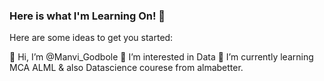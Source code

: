 ### Here is what I'm Learning On!  👋


Here are some ideas to get you started:

👋 Hi, I’m @Manvi_Godbole
👀 I’m interested in Data
🌱 I’m currently learning MCA ALML & also Datascience courese from almabetter.
